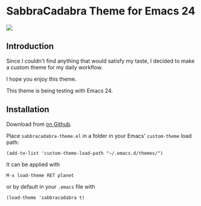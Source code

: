 # SabbraCadabra Theme for Emacs 24 #


![](https://raw.github.com/ctznfive/sabbracadabra-theme/master/screenshot.png)



## Introduction ##

Since I couldn't find anything that would satisfy my taste,
I decided to make a custom theme for my daily workflow.

I hope you enjoy this theme.

This theme is being testing with Emacs 24.



## Installation ##


Download from [on Github](https://github.com/ctznfive/sabbracadabra-theme).

Place `sabbracadabra-theme.el` in a folder in your Emacs' `custom-theme` load path:

    (add-to-list 'custom-theme-load-path "~/.emacs.d/themes/")

It can be applied with

    M-x load-theme RET planet

or by default in your `.emacs` file with

    (load-theme 'sabbracadabra t)

